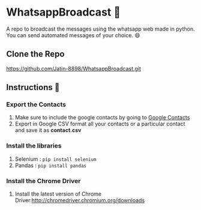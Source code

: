 # WhatsappBroadcast :rocket:
A repo to broadcast the messages using the whatsapp web made in python.
You can send automated messages of your choice.
:smile:

## Clone the Repo
https://github.com/Jatin-8898/WhatsappBroadcast.git

## Instructions :triangular_flag_on_post:

### Export the Contacts
 1) Make sure to include the google contacts by going to [Google Contacts](https://contacts.google.com/)
 2) Export in Google CSV format all your contacts or a particular contact and save it as **contact.csv** 
 
### Install the libraries
 1. Selenium : `pip install selenium `
 2. Pandas : `pip install pandas`

### Install the Chrome Driver
 1. Install the latest version of Chrome Driver:http://chromedriver.chromium.org/downloads
